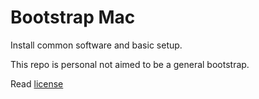 # Bootstrap Mac

Install common software and basic setup.

This repo is personal not aimed to be a general bootstrap.

Read [license](LICENSE)

